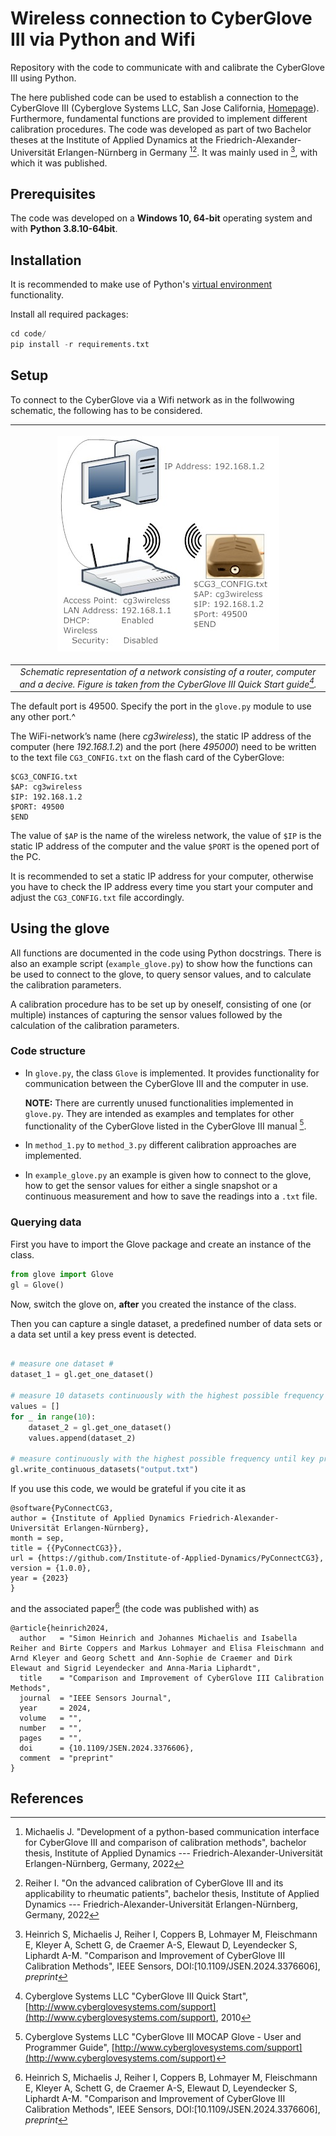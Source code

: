 # Wireless connection to CyberGlove III via Python and Wifi

Repository with the code to communicate with and calibrate the CyberGlove III using Python. 

The here published code can be used to establish a connection to the CyberGlove III (Cyberglove Systems LLC, San Jose California, [Homepage](http://www.cyberglovesystems.com "Cyberglove Systems LLC Homepage")). Furthermore, fundamental functions are provided to implement different calibration procedures. The code was developed as part of two Bachelor theses at the Institute of Applied Dynamics at the Friedrich-Alexander-Universität Erlangen-Nürnberg in Germany [^1][^2]. It was mainly used in [^3], with which it was published.


## Prerequisites

The code was developed on a **Windows 10, 64-bit** operating system and with **Python 3.8.10-64bit**.

## Installation

It is recommended to make use of Python's [virtual environment](https://docs.python.org/3/library/venv.html) functionality.

Install all required packages:
```python 
cd code/
pip install -r requirements.txt
```

## Setup

To connect to the CyberGlove via a Wifi network as in the follwowing schematic, the following has to be considered.

| <p align="center"> ![Schematic representation of a network consisting of a router, computer and the device.](figures/example-network.jpg) </p> |
| :--: |
| *Schematic representation of a network consisting of a router, computer and a decive. Figure is taken from the CyberGlove III Quick Start guide[^4].* |

The default port is 49500.
Specify the port in the `glove.py` module to use any other port.^

The WiFi-network’s name (here _cg3wireless_), the static IP address of the computer (here _192.168.1.2_) and the port (here _495000_) need to be written to the text file `CG3_CONFIG.txt` on the flash card of the CyberGlove:

```
$CG3_CONFIG.txt
$AP: cg3wireless
$IP: 192.168.1.2
$PORT: 49500
$END
```

The value of `$AP` is the name of the wireless network, the value of `$IP` is the static IP address of the computer and the value `$PORT` is the opened port of the PC.

It is recommended to set a static IP address for your computer, otherwise you have to check the IP address every time you start your computer and adjust the `CG3_CONFIG.txt` file accordingly.

## Using the glove

All functions are documented in the code using Python docstrings. There is also an example script (`example_glove.py`) to show how the functions can be used to connect to the glove, to query sensor values, and to calculate the calibration parameters.

A calibration procedure has to be set up by oneself, consisting of one (or multiple) instances of capturing the sensor values followed by the calculation of the calibration parameters. 

### Code structure

* In `glove.py`, the class `Glove` is implemented. It provides functionality for communication between the CyberGlove III and the computer in use.

   **NOTE:** There are currently unused functionalities implemented in `glove.py`. They are intended as examples and templates for other functionality of the CyberGlove listed in the CyberGlove III manual [^5].

* In `method_1.py` to `method_3.py` different calibration approaches are implemented.

* In `example_glove.py` an example is given how to connect to the glove, how to get the sensor values for either a single snapshot or a continuous measurement and how to save the readings into a `.txt` file. 


### Querying data

First you have to import the Glove package and create an instance of the class.

```python
from glove import Glove
gl = Glove()
```

Now, switch the glove on, __after__ you created the instance of the class.


Then you can capture a single dataset, a predefined number of data sets or a data set until a key press event is detected.

```python

# measure one dataset #
dataset_1 = gl.get_one_dataset()

# measure 10 datasets continuously with the highest possible frequency #
values = []
for _ in range(10):
	dataset_2 = gl.get_one_dataset()
	values.append(dataset_2)

# measure continuously with the highest possible frequency until key press (enter), save to output.txt #
gl.write_continuous_datasets("output.txt")
```

If you use this code, we would be grateful if you cite it as 
```
@software{PyConnectCG3,
author = {Institute of Applied Dynamics Friedrich-Alexander-Universität Erlangen-Nürnberg},
month = sep,
title = {{PyConnectCG3}},
url = {https://github.com/Institute-of-Applied-Dynamics/PyConnectCG3},
version = {1.0.0},
year = {2023}
}
```
and the associated paper[^3] (the code was published with) as 
```
@article{heinrich2024,
  author   = "Simon Heinrich and Johannes Michaelis and Isabella Reiher and Birte Coppers and Markus Lohmayer and Elisa Fleischmann and Arnd Kleyer and Georg Schett and Ann-Sophie de Craemer and Dirk Elewaut and Sigrid Leyendecker and Anna-Maria Liphardt",
  title    = "Comparison and Improvement of CyberGlove III Calibration Methods",
  journal  = "IEEE Sensors Journal",
  year     = 2024,
  volume   = "",
  number   = "",
  pages    = "",
  doi      = {10.1109/JSEN.2024.3376606},
  comment  = "preprint" 
}
```


## References

[^1]: Michaelis J. "Development of a python-based communication interface for CyberGlove III and comparison of calibration methods", bachelor thesis, Institute of Applied Dynamics --- Friedrich-Alexander-Universität Erlangen-Nürnberg, Germany, 2022
[^2]: Reiher I. "On the advanced calibration of CyberGlove III and its applicability to rheumatic patients", bachelor thesis, Institute of Applied Dynamics --- Friedrich-Alexander-Universität Erlangen-Nürnberg, Germany, 2022
[^3]: Heinrich S, Michaelis J, Reiher I, Coppers B, Lohmayer M, Fleischmann E, Kleyer A, Schett G, de Craemer A-S, Elewaut D, Leyendecker S, Liphardt A-M. "Comparison and Improvement of CyberGlove III Calibration Methods", IEEE Sensors, DOI:[10.1109/JSEN.2024.3376606], *preprint*
[^4]: Cyberglove Systems LLC "CyberGlove III Quick Start", [http://www.cyberglovesystems.com/support](http://www.cyberglovesystems.com/support), 2010
[^5]: Cyberglove Systems LLC "CyberGlove III MOCAP Glove - User and Programmer Guide", [http://www.cyberglovesystems.com/support](http://www.cyberglovesystems.com/support)

